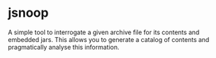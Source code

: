 jsnoop
======

A simple tool to interrogate a given archive file for its contents and embedded jars. This allows you to generate a catalog of contents and pragmatically analyse this information.